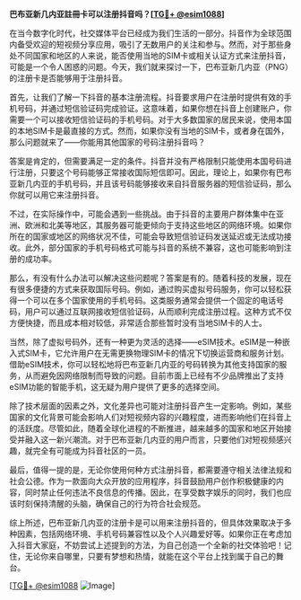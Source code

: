 **巴布亚新几内亚註冊卡可以注册抖音吗？[[TG💪+ @esim1088](https://t.me/s/esim1088)]**

在当今数字化时代，社交媒体平台已经成为我们生活的一部分。抖音作为全球范围内备受欢迎的短视频分享应用，吸引了无数用户的关注和参与。然而，对于那些身处不同国家和地区的人来说，能否使用当地的SIM卡或相关认证方式来注册抖音，可能是一个令人困惑的问题。今天，我们就来探讨一下，巴布亚新几内亚（PNG）的注册卡是否能够用于注册抖音。

首先，让我们了解一下抖音的基本注册流程。抖音要求用户在注册时提供有效的手机号码，并通过短信验证码完成验证。这意味着，如果你想在抖音上创建账户，你需要一个可以接收短信验证码的手机号码。对于大多数国家的居民来说，使用本国的本地SIM卡是最直接的方式。然而，如果你没有当地的SIM卡，或者身在国外，那么问题就来了——你能用其他国家的号码注册抖音吗？

答案是肯定的，但需要满足一定的条件。抖音并没有严格限制只能使用本国号码进行注册，只要这个号码能够正常接收国际短信即可。因此，理论上，如果你有巴布亚新几内亚的手机号码，并且该号码能够接收来自抖音服务器的短信验证码，那么你就可以用它来注册抖音。

不过，在实际操作中，可能会遇到一些挑战。由于抖音的主要用户群体集中在亚洲、欧洲和北美等地区，其服务器可能更倾向于支持这些地区的网络环境。如果你所在的国家或地区的网络状况不佳，可能会导致短信验证码发送延迟或无法成功接收。此外，部分国家的手机号码格式可能与抖音的系统不兼容，这也可能影响到注册的成功率。

那么，有没有什么办法可以解决这些问题呢？答案是有的。随着科技的发展，现在有很多便捷的方式来获取国际号码。例如，通过购买虚拟号码服务，你可以轻松获得一个可以在多个国家使用的手机号码。这类服务通常会提供一个固定的电话号码，用户可以通过互联网接收短信验证码，从而顺利完成注册过程。这种方式不仅方便快捷，而且成本相对较低，非常适合那些暂时没有当地SIM卡的人士。

当然，除了虚拟号码外，还有一种更为灵活的选择——eSIM技术。eSIM是一种嵌入式SIM卡，它允许用户在无需更换物理SIM卡的情况下切换运营商和服务计划。借助eSIM技术，你可以轻松地将巴布亚新几内亚的号码转换为其他支持国家的服务，从而避免因网络限制而导致的问题。目前市面上已经有不少品牌推出了支持eSIM功能的智能手机，这无疑为用户提供了更多的选择空间。

除了技术层面的因素之外，文化差异也可能对注册抖音产生一定影响。例如，某些国家的文化背景可能会影响人们对短视频内容的兴趣程度，进而影响他们在抖音上的活跃度。尽管如此，随着全球化进程的不断推进，越来越多的国家和地区开始接受并融入这一新兴潮流。对于巴布亚新几内亚的用户而言，只要他们对短视频感兴趣，就完全有可能成为抖音社区的一员。

最后，值得一提的是，无论你使用何种方式注册抖音，都需要遵守相关法律法规和社会公德。作为一款面向大众开放的应用程序，抖音鼓励用户创作积极健康的内容，同时禁止任何违法不良信息的传播。因此，在享受数字娱乐的同时，我们也应该时刻保持清醒的头脑，确保自己的行为符合社会规范。

综上所述，巴布亚新几内亚的注册卡是可以用来注册抖音的，但具体效果取决于多种因素，包括网络环境、手机号码兼容性以及个人兴趣爱好等。如果你正在考虑加入抖音大家庭，不妨尝试上述提到的方法，为自己创造一个全新的社交体验吧！记住，无论你来自哪里，只要有梦想和热情，就能在这个平台上找到属于自己的舞台。

[[TG💪+ @esim1088](https://t.me/s/esim1088) ![Image](https://i.postimg.cc/4NQfJmqS/Snipaste-2025-05-13-00-14-12.png)]